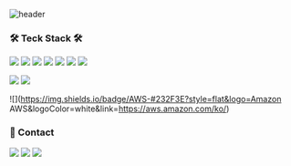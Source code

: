 ![header](https://capsule-render.vercel.app/api?type=transparent&color=black&height=300&section=header&text=Jason%20Lee&fontSize=80)





###  🛠 Teck Stack 🛠

![](https://img.shields.io/badge/PYTHON-#3776AB?style=flat&logo=Python&logoColor=white&link=https://www.python.org/) ![](https://img.shields.io/badge/Flask-#000000?style=flat&logo=Flask&logoColor=white&link=https://flask.palletsprojects.com/en/2.0.x/) ![](https://img.shields.io/badge/Java-#007396?style=flat&logo=Java&logoColor=white&link=https://docs.oracle.com/en/java/) ![](https://img.shields.io/badge/Spring-#6DB33F?style=flat&logo=Spring&logoColor=white&link=https://spring.io/) ![](https://img.shields.io/badge/Javascript-#F7DF1E?style=flat&logo=JavaScript&logoColor=white&link=https://developer.mozilla.org/ko/docs/Web/JavaScript) ![](https://img.shields.io/badge/HTML5-#E34F26?style=flat&logo=HTML5&logoColor=white&link=https://html.spec.whatwg.org/multipage/) ![](https://img.shields.io/badge/CSS-#1572B6?style=flat&logo=CSS3&logoColor=white&link=https://developer.mozilla.org/ko/docs/Web/CSS/Reference) 

![](https://img.shields.io/badge/MySQL-#4479A1?style=flat&logo=MySQL&logoColor=white&link=https://dev.mysql.com/doc/) ![](https://img.shields.io/badge/MongoDB-#47A248?style=flat&logo=MongoDB&logoColor=white&link=https://dev.mysql.com/doc/) 

![](https://img.shields.io/badge/AWS-#232F3E?style=flat&logo=Amazon AWS&logoColor=white&link=https://aws.amazon.com/ko/) 





### 📌 Contact

![](https://img.shields.io/badge/Notion-#000000?style=flat&logo=Notion&logoColor=white&link=https://www.notion.so/bc7e13c185344d97aa1a3b2a97533cee) ![](https://img.shields.io/badge/Instagram-#E4405F?style=flat&logo=Notion&logoColor=white&link=https://www.instagram.com/wotjd4863/) ![](https://img.shields.io/badge/Gmail-#EA4335?style=flat&logo=Gmail&logoColor=white&link=matilto:wotjd5792@gmail.com) 

